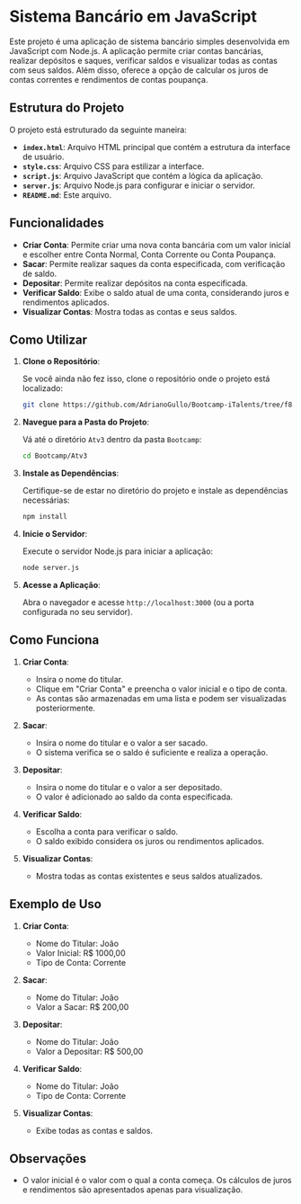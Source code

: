 # Sistema Bancário em JavaScript

Este projeto é uma aplicação de sistema bancário simples desenvolvida em JavaScript com Node.js. A aplicação permite criar contas bancárias, realizar depósitos e saques, verificar saldos e visualizar todas as contas com seus saldos. Além disso, oferece a opção de calcular os juros de contas correntes e rendimentos de contas poupança.

## Estrutura do Projeto

O projeto está estruturado da seguinte maneira:

- **`index.html`**: Arquivo HTML principal que contém a estrutura da interface de usuário.
- **`style.css`**: Arquivo CSS para estilizar a interface.
- **`script.js`**: Arquivo JavaScript que contém a lógica da aplicação.
- **`server.js`**: Arquivo Node.js para configurar e iniciar o servidor.
- **`README.md`**: Este arquivo.

## Funcionalidades

- **Criar Conta**: Permite criar uma nova conta bancária com um valor inicial e escolher entre Conta Normal, Conta Corrente ou Conta Poupança.
- **Sacar**: Permite realizar saques da conta especificada, com verificação de saldo.
- **Depositar**: Permite realizar depósitos na conta especificada.
- **Verificar Saldo**: Exibe o saldo atual de uma conta, considerando juros e rendimentos aplicados.
- **Visualizar Contas**: Mostra todas as contas e seus saldos.

## Como Utilizar

1. **Clone o Repositório**:

    Se você ainda não fez isso, clone o repositório onde o projeto está localizado:

    ```bash
    git clone https://github.com/AdrianoGullo/Bootcamp-iTalents/tree/f88262796c627141f663cf7520335825c83fa9be/Atv3
    ```

2. **Navegue para a Pasta do Projeto**:

    Vá até o diretório `Atv3` dentro da pasta `Bootcamp`:

    ```bash
    cd Bootcamp/Atv3
    ```

3. **Instale as Dependências**:

    Certifique-se de estar no diretório do projeto e instale as dependências necessárias:

    ```bash
    npm install
    ```

4. **Inicie o Servidor**:

    Execute o servidor Node.js para iniciar a aplicação:

    ```bash
    node server.js
    ```

5. **Acesse a Aplicação**:

    Abra o navegador e acesse `http://localhost:3000` (ou a porta configurada no seu servidor).

## Como Funciona

1. **Criar Conta**:
    - Insira o nome do titular.
    - Clique em "Criar Conta" e preencha o valor inicial e o tipo de conta.
    - As contas são armazenadas em uma lista e podem ser visualizadas posteriormente.

2. **Sacar**:
    - Insira o nome do titular e o valor a ser sacado.
    - O sistema verifica se o saldo é suficiente e realiza a operação.

3. **Depositar**:
    - Insira o nome do titular e o valor a ser depositado.
    - O valor é adicionado ao saldo da conta especificada.

4. **Verificar Saldo**:
    - Escolha a conta para verificar o saldo.
    - O saldo exibido considera os juros ou rendimentos aplicados.

5. **Visualizar Contas**:
    - Mostra todas as contas existentes e seus saldos atualizados.

## Exemplo de Uso

1. **Criar Conta**:

    - Nome do Titular: João
    - Valor Inicial: R$ 1000,00
    - Tipo de Conta: Corrente

2. **Sacar**:

    - Nome do Titular: João
    - Valor a Sacar: R$ 200,00

3. **Depositar**:

    - Nome do Titular: João
    - Valor a Depositar: R$ 500,00

4. **Verificar Saldo**:

    - Nome do Titular: João
    - Tipo de Conta: Corrente

5. **Visualizar Contas**:

    - Exibe todas as contas e saldos.

## Observações

- O valor inicial é o valor com o qual a conta começa. Os cálculos de juros e rendimentos são apresentados apenas para visualização.
